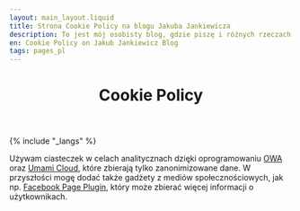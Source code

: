 ```yaml
---
layout: main_layout.liquid
title: Strona Cookie Policy na blogu Jakuba Jankiewicza
description: To jest mój osobisty blog, gdzie piszę i różnych rzeczach. Ta strona to cookie policy.
en: Cookie Policy on Jakub Jankiewicz Blog
tags: pages_pl
---
```

<header>
 <h1>Cookie Policy</h1>
</header>

{% include "_langs" %}

Używam ciasteczek w celach analitycznach dzięki oprogramowaniu
[OWA](https://www.openwebanalytics.com/) oraz [Umami Cloud](https://umami.is/), które zbierają tylko
zanonimizowane dane. W przyszłości mogę dodać także gadżety z mediów społecznościowych, jak
np. [Facebook Page Plugin](https://developers.facebook.com/docs/plugins/page-plugin), który może
zbierać więcej informacji o użytkownikach.
